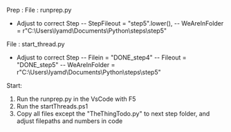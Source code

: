 Prep : 
File : runprep.py
- Adjust to correct Step
-- StepFileout = "step5".lower(), 
-- WeAreInFolder = r"C:\Users\lyamd\Documents\Python\steps\step5"

File : start_thread.py
- Adjust to correct Step
-- Filein  = "DONE_step4"
-- Fileout = "DONE_step5"
-- WeAreInFolder = r"C:\Users\lyamd\Documents\Python\steps\step5"

Start: 
1. Run the runprep.py in the VsCode with F5
2. Run the startThreads.ps1
3. Copy all files except the "TheThingTodo.py" to next step folder, and adjust filepaths and numbers in code
